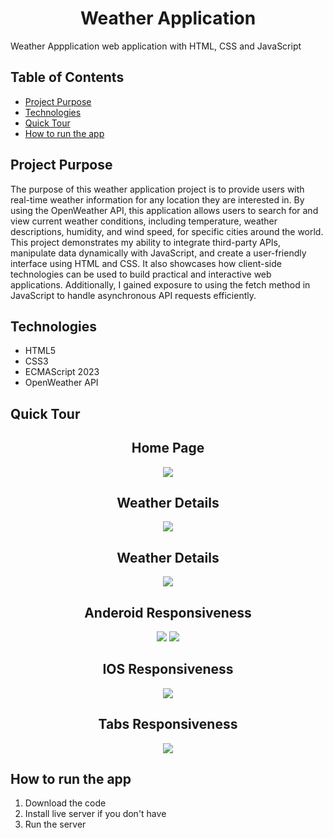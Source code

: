 <h1 align="center">Weather Application</h1>

Weather Appplication web application with HTML, CSS and JavaScript

## Table of Contents
* [Project Purpose](#project-purpose)
* [Technologies](#technologies)
* [Quick Tour](#quick-tour)
* [How to run the app](#how-to-run-the-app)


## Project Purpose
The purpose of this weather application project is to provide users with real-time weather information for any location they are interested in. By using the OpenWeather API, this application allows users to search for and view current weather conditions, including temperature, weather descriptions, humidity, and wind speed, for specific cities around the world. This project demonstrates my ability to integrate third-party APIs, manipulate data dynamically with JavaScript, and create a user-friendly interface using HTML and CSS. It also showcases how client-side technologies can be used to build practical and interactive web applications. Additionally, I gained exposure to using the fetch method in JavaScript to handle asynchronous API requests efficiently.

## Technologies
* HTML5
* CSS3
* ECMAScript 2023
* OpenWeather API


## Quick Tour
<h2 align="center">Home Page</h2>
<p align="center">
    <img src="./weather/Homepage.png">
</p>

<h2 align="center">Weather Details</h2>
<p align="center">
    <img src="./weather/weatherinfo.png">
</p>


<h2 align="center">Weather Details</h2>
<p align="center">
    <img src="./weather/weatherinfo.png">
</p>

<h2 align="center">Anderoid Responsiveness</h2>
<p align="center" width="80">
    <img src="./weather/Andriod1.png">
    <img src="./weather/Android.png">
</p>

<h2 align="center">IOS Responsiveness</h2>
<p align="center" width="80">
    <img src="./weather/Ios.png">
</p>

<h2 align="center">Tabs Responsiveness</h2>
<p align="center" width="80">
    <img src="./weather/Tab.png">
</p>


## How to run the app
1. Download the code
2. Install live server if you don't have
3. Run the server





